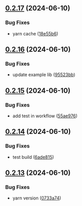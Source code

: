 ## [0.2.17](https://github.com/tiavina-mika/check-password-complexity/compare/v0.2.16...v0.2.17) (2024-06-10)


### Bug Fixes

* yarn cache ([18e55b6](https://github.com/tiavina-mika/check-password-complexity/commit/18e55b629e74364d99280d1787ba1b8a9f292c41))



## [0.2.16](https://github.com/tiavina-mika/check-password-complexity/compare/v0.2.15...v0.2.16) (2024-06-10)


### Bug Fixes

* update example lib ([95523bb](https://github.com/tiavina-mika/check-password-complexity/commit/95523bb0bc2fbdd690ac8233244181c4d88d04c8))



## [0.2.15](https://github.com/tiavina-mika/check-password-complexity/compare/v0.2.14...v0.2.15) (2024-06-10)


### Bug Fixes

* add test in workflow ([55ae976](https://github.com/tiavina-mika/check-password-complexity/commit/55ae9763cf004626a77904b465fd996dd37ba512))



## [0.2.14](https://github.com/tiavina-mika/check-password-complexity/compare/v0.2.13...v0.2.14) (2024-06-10)


### Bug Fixes

* test build ([6ade815](https://github.com/tiavina-mika/check-password-complexity/commit/6ade8159e53134d8c2958e118652565b7b3c9696))



## [0.2.13](https://github.com/tiavina-mika/check-password-complexity/compare/v0.2.12...v0.2.13) (2024-06-10)


### Bug Fixes

* yarn version ([0733a74](https://github.com/tiavina-mika/check-password-complexity/commit/0733a745104083a6c5578ade99e96ee9dd32a797))



